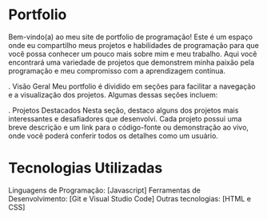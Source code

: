 # Portfolio

Bem-vindo(a) ao meu site de portfolio de programação! Este é um espaço onde eu compartilho meus projetos e habilidades de programação para que você possa conhecer 
um pouco mais sobre mim e meu trabalho. Aqui você encontrará uma variedade de projetos que demonstrem minha paixão pela programação e meu compromisso com a aprendizagem contínua.

. Visão Geral
Meu portfolio é dividido em seções para facilitar a navegação e a visualização dos projetos. Algumas dessas seções incluem:

. Projetos Destacados
Nesta seção, destaco alguns dos projetos mais interessantes e desafiadores que desenvolvi. Cada projeto possui uma breve 
descrição e um link para o código-fonte ou demonstração ao vivo, onde você poderá conferir todos os detalhes como um usuário.

# Tecnologias Utilizadas
Linguagens de Programação: [Javascript]
Ferramentas de Desenvolvimento: [Git e Visual Studio Code]
Outras tecnologias: [HTML e CSS]

